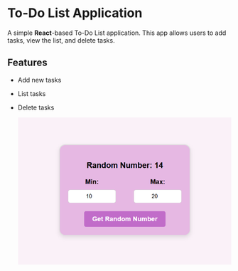 # To-Do List Application

A simple **React**-based To-Do List application. This app allows users to add tasks, view the list, and delete tasks.

## Features

- Add new tasks
- List tasks
- Delete tasks

  ![Ekran Görüntüsü](https://github.com/inci1kabak/Get_Random_Number/blob/main/Ekran%20g%C3%B6r%C3%BCnt%C3%BCs%C3%BC%202024-12-10%20161530.png?raw=true)

  
